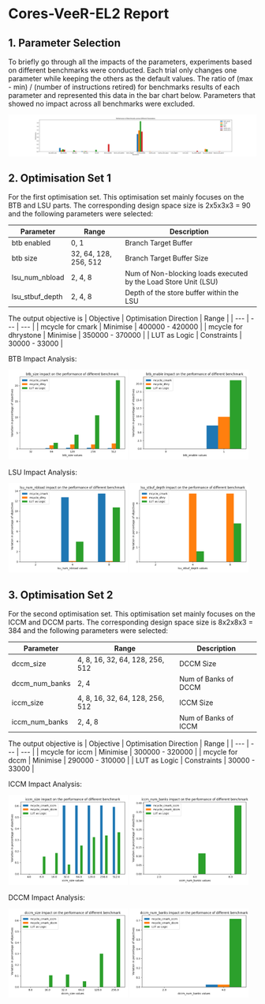 # Cores-VeeR-EL2 Report

## 1. Parameter Selection

To briefly go through all the impacts of the parameters, experiments based on different benchmarks were conducted. Each trial only changes one parameter while keeping the others as the default values. The ratio of (max - min) / (number of instructions retired) for benchmarks results of each parameter and represented this data in the bar chart below. Parameters that showed no impact across all benchmarks were excluded.

![Parameter Selection](Core_Design_Space/Performance_of_Benchmarks_across_Different_Parameters.png)

## 2. Optimisation Set 1

For the first optimisation set. This optimisation set mainly focuses on the BTB and LSU parts. The corresponding design space size is 2x5x3x3 = 90 and the following parameters were selected:


| Parameter | Range | Description |
| --- | --- | --------------------------------------- |
| btb enabled | 0, 1 | Branch Target Buffer |
| btb size | 32, 64, 128, 256, 512 | Branch Target Buffer Size |
| lsu_num_nbload | 2, 4, 8 | Num of Non-blocking loads executed by the Load Store Unit (LSU) |
| lsu_stbuf_depth | 2, 4, 8 | Depth of the store buffer within the LSU |

The output objective is 
| Objective | Optimisation Direction | Range |
| --- | --- | --- |
| mcycle for cmark | Minimise | 400000 - 420000 |
| mcycle for dhrystone | Minimise | 350000 - 370000 |
| LUT as Logic | Constraints | 30000 - 33000 |



BTB Impact Analysis:

<p>
  <img src="Core_Design_Space/Figures/btb_size_analysis.png" alt="BTB Size" style="width: 48%; display: inline-block;" />
  <img src="Core_Design_Space/Figures/btb_enable_analysis.png" alt="BTB Enable" style="width: 48%; display: inline-block;" />
</p>

LSU Impact Analysis:

<p>
  <img src="Core_Design_Space/Figures/lsu_num_nbload_analysis.png" alt="BTB Size" style="width: 48%; display: inline-block;" />
  <img src="Core_Design_Space/Figures/lsu_stbuf_depth_analysis.png" alt="BTB Enable" style="width: 48%; display: inline-block;" />
</p>


## 3. Optimisation Set 2

For the second optimisation set. This optimisation set mainly focuses on the ICCM and DCCM parts. The corresponding design space size is 8x2x8x3 = 384 and the following parameters were selected:


| Parameter | Range | Description |
| --- | --- | --------------------------------------- |
| dccm_size | 4, 8, 16, 32, 64, 128, 256, 512 | DCCM Size |
| dccm_num_banks | 2, 4 | Num of Banks of DCCM |
| iccm_size | 4, 8, 16, 32, 64, 128, 256, 512 |ICCM Size |
| iccm_num_banks | 2, 4, 8 | Num of Banks of ICCM |

The output objective is 
| Objective | Optimisation Direction | Range |
| --- | --- | --- |
| mcycle for iccm | Minimise | 300000 - 320000 |
| mcycle for dccm | Minimise | 290000 - 310000 |
| LUT as Logic | Constraints | 30000 - 33000 |

ICCM Impact Analysis:

<p>
  <img src="Core_Design_Space/Figures/iccm_size_analysis.png" alt="ICCM Size" style="width: 48%; display: inline-block;" />
  <img src="Core_Design_Space/Figures/iccm_num_banks_analysis.png" alt="ICCM Num Banks" style="width: 48%; display: inline-block;" />
</p>

DCCM Impact Analysis:

<p>
  <img src="Core_Design_Space/Figures/dccm_size_analysis.png" alt="DCCM Size" style="width: 48%; display: inline-block;" />
  <img src="Core_Design_Space/Figures/dccm_num_banks_analysis.png" alt="DCCM Num Banks" style="width: 48%; display: inline-block;" />
</p>